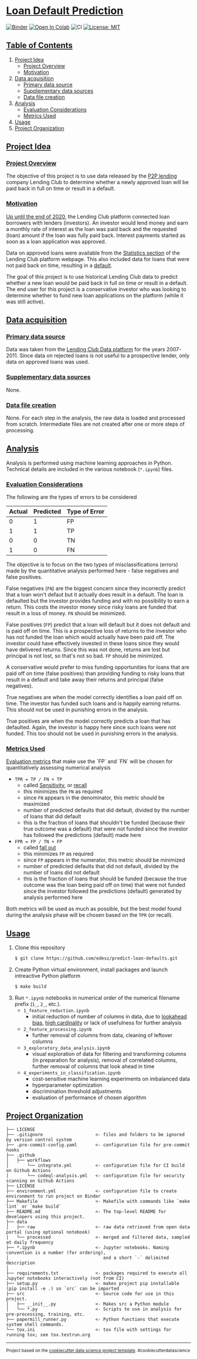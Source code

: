# [Loan Default Prediction](#loan-default-prediction)

[![Binder](https://mybinder.org/badge_logo.svg)](https://mybinder.org/v2/gh/edesz/predict-loan-defaults) [![Open In Colab](https://colab.research.google.com/assets/colab-badge.svg)](https://colab.research.google.com/github/edesz/predict-loan-defaults/master/1_feature_reduction.ipynb) ![CI](https://github.com/edesz/predict-loan-defaults/workflows/CI/badge.svg) [![License: MIT](https://img.shields.io/badge/License-MIT-brightgreen.svg)](https://opensource.org/licenses/mit)

## [Table of Contents](#table-of-contents)
1. [Project Idea](#project-idea)
   * [Project Overview](#project-overview)
   * [Motivation](#motivation)
2. [Data acquisition](#data-acquisition)
   * [Primary data source](#primary-data-source)
   * [Supplementary data sources](#supplementary-data-sources)
   * [Data file creation](#data-file-creation)
3. [Analysis](#analysis)
   * [Evaluation Considerations](#evaluation-considerations)
   * [Metrics Used](#metrics-used)
4. [Usage](#usage)
5. [Project Organization](#project-organization)

## [Project Idea](#project-idea)

### [Project Overview](#project-overview)

The objective of this project is to use data released by the [P2P lending](https://en.wikipedia.org/wiki/Peer-to-peer_lending) company Lending Club to determine whether a newly approved loan will be paid back in full on time or result in a default.

### [Motivation](#motivation)
[Up until the end of 2020](https://www.fool.com/the-ascent/personal-loans/articles/lendingclub-ending-its-p2p-lending-platform-now-what/), the Lending Club platform connected loan borrowers with lenders (investors). An investor would lend money and earn a monthly rate of interest as the loan was paid back and the requested (loan) amount if the loan was fully paid back. Interest payments started as soon as a loan application was approved.

Data on approved loans were available from the [Statistics section](https://www.lendingclub.com/info/statistics.action) of the Lending Club platform webpage. This also included data for loans that were not paid back on time, resulting in a [default](https://en.wikipedia.org/wiki/Default_(finance)).

The goal of this project is to use historical Lending Club data to predict whether a new loan would be paid back in full on time or result in a default. The end user for this project is a conservative investor who was looking to determine whether to fund new loan applications on the platform (while it was still active).

## [Data acquisition](#data-acquisition)
### [Primary data source](#primary-data-source)
Data was taken from the [Lending Club Data platform](https://www.lendingclub.com/auth/login?login_url=%2Fstatistics%2Fadditional-statistics%3F) for the years 2007-2011. Since data on rejected loans is not useful to a prospective lender, only data on approved loans was used.

### [Supplementary data sources](#supplementary-data-sources)
None.

### [Data file creation](#data-file-creation)
None. For each step in the analysis, the raw data is loaded and processed from scratch. Intermediate files are not created after one or more steps of processing.

## [Analysis](#anlysis)
Analysis is performed using machine learning approaches in Python. Technical details are included in the various notebook (`*.ipynb`) files.

### [Evaluation Considerations](#evaluation-considerations)

The following are the types of errors to be considered

| Actual | Predicted | Type of Error |
|--------|-----------|---------------|
| 0      | 1         | FP            |
| 1      | 1         | TP            |
| 0      | 0         | TN            |
| 1      | 0         | FN            |

The objective is to focus on the two types of misclassifications (errors) made by the quantitative analysis performed here - false negatives and false positives.

False negatives (`FN`) are the biggest concern since they incorrectly predict that a loan won't defaut but it actually does result in a default. The loan is defaulted but the investor provides funding and with no possibility to earn a return. This costs the investor money since risky loans are funded that result in a loss of money. `FN` should be minimized.

False positives (`FP`) predict  that a loan will default but it does not default and is paid off on time. This is a prospective loss of returns to the investor who has not funded the loan which would actually have been paid off. The investor could have effectively invested in these loans since they would have delivered returns. Since this was not done, returns are lost but principal is not lost, so that's not so bad. `FP` should be minimized.

A conservative would prefer to miss funding opportunities for loans that are paid off on time (false positives) than providing funding to risky loans that result in a default and take away their returns and principal (false negatives).

True negatives are when the model correctly identifies a loan paid off on time. The investor has funded such loans and is happily earning returns. This should not be used in punishing errors in the analysis.

True positives are when the model correctly predicts a loan that has defaulted. Again, the investor is happy here since such loans were not funded. This too should not be used in punishing errors in the analysis.

### [Metrics Used](#metrics-used)
[Evaluation metrics](https://en.wikipedia.org/wiki/Evaluation_measures_(information_retrieval)#Offline_metrics) that make use the `FP` and `FN` will be chosen for quantitatively assessing numerical analysis
- `TPR = TP / FN + TP`
  - called [Sensitivity](https://en.wikipedia.org/wiki/Sensitivity_and_specificity), or [recall](https://en.wikipedia.org/wiki/Precision_and_recall#Introduction)
  - this minimizes the `FN` as required
  - since `FN` appears in the denominator, this metric should be maximized
  - number of predicted defaults that did default, divided by the number of loans that did default
  - this is the fraction of loans that shouldn't be funded (because their true outcome was a default) that were not funded since the investor has followed the predictions (default) made here
- `FPR = FP / TN + FP`
  - called [fall out](https://en.wikipedia.org/wiki/False_positive_rate)
  - this minimizes `FP` as required
  - since `FP` appears in the numerator, this metric should be minimized
  - number of predicted defaults that did not default, divided by the number of loans did not default
  - this is the fraction of loans that should be funded (because the true outcome was the loan being paid off on time) that were not funded since the investor followed the predictions (default) generated by analysis performed here

Both metrics will be used as much as possible, but the best model found during the analysis phase will be chosen based on the `TPR` (or recall).


## [Usage](#usage)
1. Clone this repository
   ```bash
   $ git clone https://github.com/edesz/predict-loan-defaults.git
   ```
2. Create Python virtual environment, install packages and launch intreactive Python platform
   ```bash
   $ make build
   ```
3. Run `*.ipynb` notebooks in numerical order of the numerical filename prefix (`1_`, `2_`, etc.).
   - `1_feature_reduction.ipynb`
     - initial reduction of number of columns in data, due to [lookahead bias](https://corporatefinanceinstitute.com/resources/knowledge/finance/look-ahead-bias/), [high cardinality](https://en.wikipedia.org/wiki/Cardinality_(SQL_statements)) or lack of usefulness for further analysis
   - `2_feature_processing.ipynb`
     - further removal of columns from data, cleaning of leftover columns
   - `3_exploratory_data_analysis.ipynb`
     - visual exploration of data for filtering and transforming columns (in preparation for analysis), removal of correlated columns, further removal of columns that look ahead in time
   - `4_experiments_in_classification.ipynb`
     - cost-sensitive machine learning experiments on imbalanced data
     - hyperparameter optimization
     - discrimination threshold adjustments
     - evaluation of performance of chosen algorithm

## [Project Organization](#project-organization)

    ├── LICENSE
    ├── .gitignore                    <- files and folders to be ignored by version control system
    ├── .pre-commit-config.yaml       <- configuration file for pre-commit hooks
    ├── .github
    │   ├── workflows
    │       └── integrate.yml         <- configuration file for CI build on Github Actions
    │       └── codeql-analysis.yml   <- configuration file for security scanning on Github Actions
    ├── LICENSE
    ├── environment.yml               <- configuration file to create environment to run project on Binder
    ├── Makefile                      <- Makefile with commands like `make lint` or `make build`
    ├── README.md                     <- The top-level README for developers using this project.
    ├── data
    │   ├── raw                       <- raw data retrieved from open data portal (using optional notebook)
    |   └── processed                 <- merged and filtered data, sampled at daily frequency
    ├── *.ipynb                       <- Jupyter notebooks. Naming convention is a number (for ordering),
    │                                    and a short `-` delimited description
    │
    ├── requirements.txt              <- packages required to execute all Jupyter notebooks interactively (not from CI)
    ├── setup.py                      <- makes project pip installable (pip install -e .) so `src` can be imported
    ├── src                           <- Source code for use in this project.
    │   ├── __init__.py               <- Makes src a Python module
    │   └── *.py                      <- Scripts to use in analysis for pre-processing, training, etc.
    ├── papermill_runner.py           <- Python functions that execute system shell commands.
    └── tox.ini                       <- tox file with settings for running tox; see tox.testrun.org

--------

<p><small>Project based on the <a target="_blank" href="https://drivendata.github.io/cookiecutter-data-science/">cookiecutter data science project template</a>. #cookiecutterdatascience</small></p>
